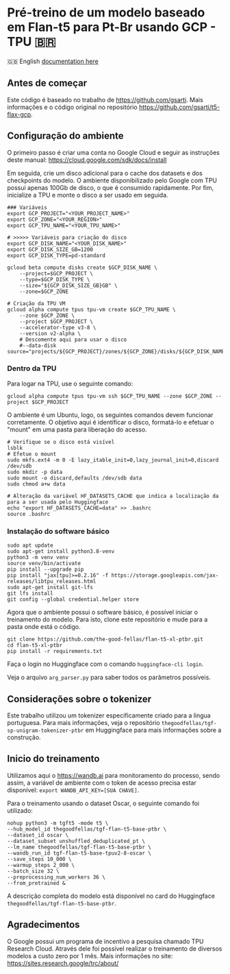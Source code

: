 # Pré-treino de um modelo baseado em Flan-t5 para Pt-Br usando GCP - TPU :brazil:

:uk: English [documentation here](README_en.md)

## Antes de começar

Este código é baseado no trabalho de https://github.com/gsarti. Mais informações e o código original no repositório 
https://github.com/gsarti/t5-flax-gcp.

## Configuração do ambiente

O primeiro passo é criar uma conta no Google Cloud e seguir as instruções deste manual: https://cloud.google.com/sdk/docs/install

Em seguida, crie um disco adicional para o cache dos datasets e dos checkpoints do modelo. O ambiente disponibilizado 
pelo Google com TPU possui apenas 100Gb de disco, o que é consumido rapidamente. Por fim, inicialize a TPU e monte
o disco a ser usado em seguida.

```shell
### Variáveis
export GCP_PROJECT="<YOUR_PROJECT_NAME>"
export GCP_ZONE="<YOUR_REGION>"
export GCP_TPU_NAME="<YOUR_TPU_NAME>"

# >>>>> Variáveis para criação do disco
export GCP_DISK_NAME="<YOUR_DISK_NAME>"
export GCP_DISK_SIZE_GB=1200
export GCP_DISK_TYPE=pd-standard

gcloud beta compute disks create $GCP_DISK_NAME \
    --project=$GCP_PROJECT \
    --type=$GCP_DISK_TYPE \
    --size="${GCP_DISK_SIZE_GB}GB" \
    --zone=$GCP_ZONE

# Criação da TPU VM
gcloud alpha compute tpus tpu-vm create $GCP_TPU_NAME \
    --zone $GCP_ZONE \
    --project $GCP_PROJECT \
    --accelerator-type v3-8 \
    --version v2-alpha \
    # Descomente aqui para usar o disco
    #--data-disk source="projects/${GCP_PROJECT}/zones/${GCP_ZONE}/disks/${GCP_DISK_NAME}"
```

### Dentro da TPU

Para logar na TPU, use o seguinte comando:

`gcloud alpha compute tpus tpu-vm ssh $GCP_TPU_NAME --zone $GCP_ZONE --project $GCP_PROJECT`

O ambiente é um Ubuntu, logo, os seguintes comandos devem funcionar corretamente. O objetivo aqui é identificar o disco,
formatá-lo e efetuar o "mount" em uma pasta para liberação do acesso.

```shell
# Verifique se o disco está visível
lsblk
# Efetue o mount
sudo mkfs.ext4 -m 0 -E lazy_itable_init=0,lazy_journal_init=0,discard /dev/sdb
sudo mkdir -p data
sudo mount -o discard,defaults /dev/sdb data
sudo chmod a+w data

# Alteração da variável HF_DATASETS_CACHE que indica a localização da para a ser usada pelo Huggingface
echo "export HF_DATASETS_CACHE=data" >> .bashrc
source .bashrc
```

### Instalação do software básico

```shell
sudo apt update
sudo apt-get install python3.8-venv
python3 -m venv venv
source venv/bin/activate
pip install --upgrade pip
pip install "jax[tpu]>=0.2.16" -f https://storage.googleapis.com/jax-releases/libtpu_releases.html
sudo apt-get install git-lfs
git lfs install
git config --global credential.helper store
```

Agora que o ambiente possui o software básico, é possível iniciar o treinamento do modelo. Para isto, clone este
repositório e mude para a pasta onde está o código.

```shell
git clone https://github.com/the-good-fellas/flan-t5-xl-ptbr.git
cd flan-t5-xl-ptbr
pip install -r requirements.txt
```

Faça o login no Huggingface com o comando `huggingface-cli login`.

Veja o arquivo `arg_parser.py` para saber todos os parâmetros possíveis.

## Considerações sobre o tokenizer

Este trabalho utilizou um tokenizer específicamente criado para a lingua portuguesa. Para mais informações, veja o 
repositório `thegoodfellas/tgf-sp-unigram-tokenizer-ptbr` em Huggingface para mais informações sobre a construção.

## Inicio do treinamento

Utilizamos aqui o https://wandb.ai para monitoramento do processo, sendo assim, a variável de ambiente com o token
de acesso precisa estar disponível: `export WANDB_API_KEY=[SUA CHAVE]`.

Para o treinamento usando o dataset Oscar, o seguinte comando foi utilizado:

```shell
nohup python3 -m tgft5 -mode t5 \
--hub_model_id thegoodfellas/tgf-flan-t5-base-ptbr \
--dataset_id oscar \
--dataset_subset unshuffled_deduplicated_pt \
--lm_name thegoodfellas/tgf-flan-t5-base-ptbr \
--wandb_run_id tgf-flan-t5-base-tpuv2-8-oscar \
--save_steps 10_000 \
--warmup_steps 2_000 \
--batch_size 32 \
--preprocessing_num_workers 36 \
--from_pretrained &
```

A descrição completa do modelo está disponível no card do Huggingface `thegoodfellas/tgf-flan-t5-base-ptbr`.

## Agradecimentos

O Google possui um programa de incentivo a pesquisa chamado TPU Research Cloud. Através dele foi possível realizar o
treinamento de diversos modelos a custo zero por 1 mês. Mais informações no site: https://sites.research.google/trc/about/


